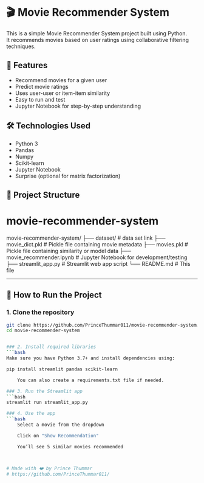 # 🎬 Movie Recommender System

This is a simple Movie Recommender System project built using Python.  
It recommends movies based on user ratings using collaborative filtering techniques.

## 📌 Features

- Recommend movies for a given user
- Predict movie ratings
- Uses user-user or item-item similarity
- Easy to run and test
- Jupyter Notebook for step-by-step understanding

## 🛠️ Technologies Used

- Python 3
- Pandas
- Numpy
- Scikit-learn
- Jupyter Notebook
- Surprise (optional for matrix factorization)

## 📁 Project Structure

# movie-recommender-system

movie-recommender-system/
├── dataset/ # data set link
├── movie_dict.pkl # Pickle file containing movie metadata
├── movies.pkl # Pickle file containing similarity or model data
├── movie_recommender.ipynb # Jupyter Notebook for development/testing
├── streamlit_app.py # Streamlit web app script
└── README.md # This file



---

## 🚀 How to Run the Project

### 1. Clone the repository
```bash
git clone https://github.com/PrinceThummar011/movie-recommender-system.git
cd movie-recommender-system


### 2. Install required libraries
```bash
Make sure you have Python 3.7+ and install dependencies using:

pip install streamlit pandas scikit-learn

    You can also create a requirements.txt file if needed.

### 3. Run the Streamlit app
```bash
streamlit run streamlit_app.py

### 4. Use the app
```bash
    Select a movie from the dropdown

    Click on "Show Recommendation"

    You’ll see 5 similar movies recommended



# Made with ❤️ by Prince Thummar
# https://github.com/PrinceThummar011/
